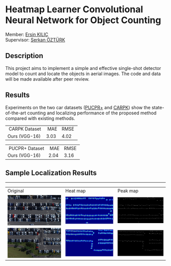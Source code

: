 # Heatmap Learner Convolutional Neural Network for Object Counting
Member: <a href="https://github.com/ekilic/"> Ersin KILIÇ </a> </br>
Supervisor: <a href="https://avesis.erciyes.edu.tr/ozturks/"> Serkan ÖZTÜRK </a> </br>

<h2>Description</h2></hr>

This project aims to implement a simple and effective single-shot detector model to count and locate the objects in aerial images. The code and data will be made available after peer review.

<h2>Results</h2></hr>

Experiments on the two car datasets (<a href="https://lafi.github.io/LPN/">PUCPR+</a> and <a href="https://lafi.github.io/LPN/">CARPK</a>) show the state-of-the-art counting and localizing performance of the proposed method compared with existing methods.

<table>
<tbody>
<tr>
<td>&nbsp;CARPK Dataset</td>
<td>&nbsp;MAE</td>
<td>RMSE&nbsp;</td>
</tr>
<tr>
<td>Ours (VGG-16)&nbsp;</td>
<td>3.03&nbsp;</td>
<td>4.02</td>
</tr>
</tbody>
</table>

<table>
<tbody>
<tr>
<td>&nbsp;PUCPR+ Dataset</td>
<td>&nbsp;MAE</td>
<td>RMSE&nbsp;</td>
</tr>
<tr>
<td>Ours (VGG-16)&nbsp;</td>
<td>2.04&nbsp;</td>
<td>3.16</td>
</tr>
</tbody>
</table>

<h2>Sample Localization Results</h2><hr>

<table>
<tbody>
<tr>
<td>Original</td>
<td>Heat map</td>
<td>Peak map</td>
</tr>
<tr>
<td><img src="results/457.png"/></td>
<td><img src="results/heatmap-457.png"/></td>
<td><img src="results/peakmap-457.png"/></td>
</tr>
<tr>
<td><img src="results/456.png"/></td>
<td><img src="results/heatmap-456.png"/></td>
<td><img src="results/peakmap-456.png"/></td>
</tr>
</tbody>
</table>
